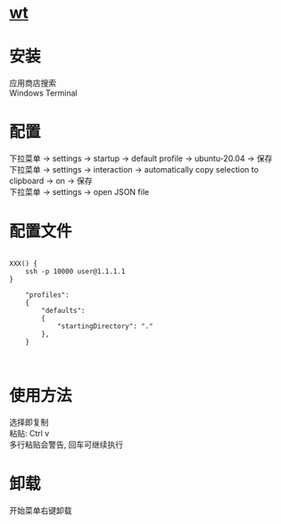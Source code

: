   
  
# [wt](readme.md)    
  
  
# 安装  
  
应用商店搜索  
Windows Terminal  
  
# 配置  
  
下拉菜单 -> settings  -> startup  -> default profile  -> ubuntu-20.04 -> 保存  
下拉菜单 -> settings  -> interaction  -> automatically copy selection to clipboard  -> on -> 保存  
下拉菜单 -> settings  -> open JSON file  
  
  
# 配置文件  
  
```  
  
XXX() {  
    ssh -p 10000 user@1.1.1.1  
}  
  
    "profiles":   
    {  
        "defaults":   
        {  
            "startingDirectory": "."  
        },  
    }  
      
  
```  
  
# 使用方法  
  
选择即复制  
粘贴: Ctrl v  
多行粘贴会警告, 回车可继续执行  
  
  
# 卸载  
  
开始菜单右键卸载  
  
  
